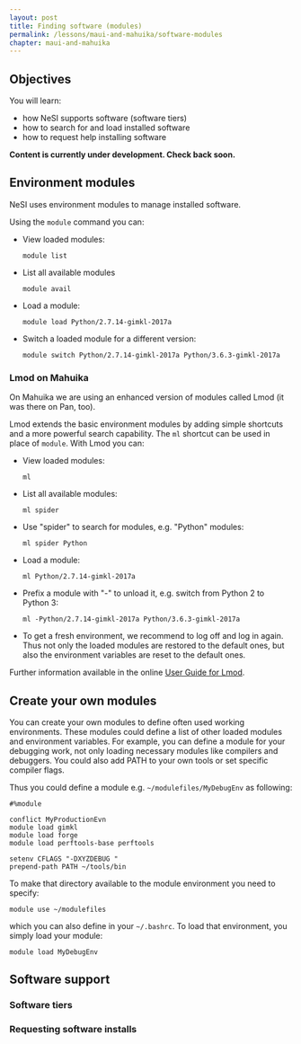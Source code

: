```yaml
---
layout: post
title: Finding software (modules)
permalink: /lessons/maui-and-mahuika/software-modules
chapter: maui-and-mahuika
---
```


## Objectives

You will learn:

* how NeSI supports software (software tiers)
* how to search for and load installed software
* how to request help installing software


**Content is currently under development. Check back soon.**

## Environment modules

NeSI uses environment modules to manage installed software.

Using the `module` command you can:

* View loaded modules:
  ```
  module list
  ```
* List all available modules
  ```
  module avail
  ```
* Load a module:
  ```
  module load Python/2.7.14-gimkl-2017a
  ```
* Switch a loaded module for a different version:
  ```
  module switch Python/2.7.14-gimkl-2017a Python/3.6.3-gimkl-2017a
  ```

### Lmod on Mahuika

On Mahuika we are using an enhanced version of modules called Lmod (it was
there on Pan, too).

Lmod extends the basic environment modules by adding simple shortcuts and a
more powerful search capability. The `ml` shortcut can be used in place of
`module`. With Lmod you can:

* View loaded modules:
  ```
  ml
  ```
* List all available modules:
  ```
  ml spider
  ```
* Use "spider" to search for modules, e.g. "Python" modules:
  ```
  ml spider Python
  ```
* Load a module:
  ```
  ml Python/2.7.14-gimkl-2017a
  ```
* Prefix a module with "-" to unload it, e.g. switch from Python 2 to Python 3:
  ```
  ml -Python/2.7.14-gimkl-2017a Python/3.6.3-gimkl-2017a
  ```
* To get a fresh environment, we recommend to log off and log in again.
  Thus not only the loaded modules are restored to the default ones,
  but also the environment variables are reset to the default ones.

Further information available in the online
[User Guide for Lmod](https://lmod.readthedocs.io/en/latest/010_user.html).

## Create your own modules
You can create your own modules to define often used working environments.
These modules could define a list of other loaded modules and environment
variables.
For example, you can define a module for your debugging work, not only loading
necessary modules like compilers and debuggers. You could also add PATH to
your own tools or set specific compiler flags.

Thus you could define a module e.g. `~/modulefiles/MyDebugEnv` as following:
```
#%module

conflict MyProductionEvn
module load gimkl
module load forge
module load perftools-base perftools

setenv CFLAGS "-DXYZDEBUG "
prepend-path PATH ~/tools/bin
```

To make that directory available to the module environment you need to specify:
```
module use ~/modulefiles
```
which you can also define in your `~/.bashrc`.
To load that environment, you simply load your module:
```
module load MyDebugEnv
```

## Software support

### Software tiers


### Requesting software installs
